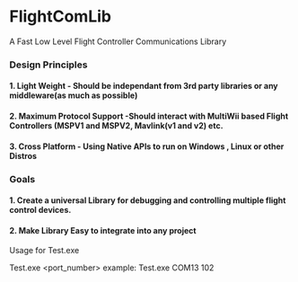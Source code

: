# FlightComLib
A Fast Low Level Flight Controller Communications Library

### Design Principles
  #### 1. Light Weight - Should be independant from 3rd party libraries or any middleware(as much as possible)
  #### 2. Maximum Protocol Support -Should interact with MultiWii based Flight Controllers (MSPV1 and MSPV2, Mavlink(v1 and v2) etc.
  #### 3. Cross Platform - Using Native APIs to run on Windows , Linux or other Distros
  
### Goals
  #### 1. Create a universal Library for debugging and controlling multiple flight control devices.
  #### 2. Make Library Easy to integrate into any project

Usage for Test.exe

Test.exe <port_number> <MSP command number>
example:
        Test.exe COM13 102
  
